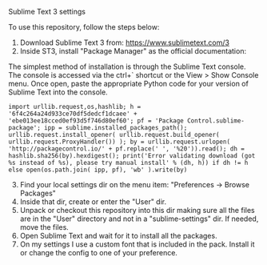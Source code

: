 Sublime Text 3 settings

To use this repository, follow the steps below:

1. Download Sublime Text 3 from: https://www.sublimetext.com/3
2. Inside ST3, install "Package Manager" as the official documentation:

The simplest method of installation is through the Sublime Text console. The console is accessed via the ctrl+` shortcut or the View > Show Console menu. Once open, paste the appropriate Python code for your version of Sublime Text into the console.

    import urllib.request,os,hashlib; h = '6f4c264a24d933ce70df5dedcf1dcaee' + 'ebe013ee18cced0ef93d5f746d80ef60'; pf = 'Package Control.sublime-package'; ipp = sublime.installed_packages_path(); urllib.request.install_opener( urllib.request.build_opener( urllib.request.ProxyHandler()) ); by = urllib.request.urlopen( 'http://packagecontrol.io/' + pf.replace(' ', '%20')).read(); dh = hashlib.sha256(by).hexdigest(); print('Error validating download (got %s instead of %s), please try manual install' % (dh, h)) if dh != h else open(os.path.join( ipp, pf), 'wb' ).write(by)

3. Find your local settings dir on the menu item: "Preferences -> Browse Packages"
4. Inside that dir, create or enter the "User" dir.
5. Unpack or checkout this repository into this dir making sure all the files are in the "User" directory and not in a "sublime-settings" dir. If needed, move the files.
6. Open Sublime Text and wait for it to install all the packages. 
7. On my settings I use a custom font that is included in the pack. Install it or change the config to one of your preference.
